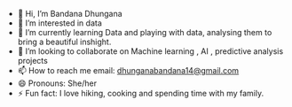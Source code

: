 - 👋 Hi, I’m Bandana Dhungana
- 👀 I’m interested in data
- 🌱 I’m currently learning Data and playing with data, analysing them to bring a beautiful inshight.
- 💞️ I’m looking to collaborate on Machine learning , AI , predictive analysis projects
- 📫 How to reach me email: dhunganabandana14@gmail.com
- 😄 Pronouns: She/her
- ⚡ Fun fact: I love hiking, cooking and spending time with my family.

<!---
BandanaDhungana/Bandana Dhungana is a ✨ special ✨ repository because its `README.md` (this file) appears on your GitHub profile.
You can click the Preview link to take a look at your changes.
--->
